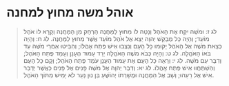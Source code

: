 # אוהל משה מחוץ למחנה

> לג ז: וּמֹשֶׁה יִקַּח אֶת הָאֹהֶל וְנָטָה לוֹ מִחוּץ לַמַּחֲנֶה הַרְחֵק מִן הַמַּחֲנֶה וְקָרָא לוֹ אֹהֶל מוֹעֵד; וְהָיָה כָּל מְבַקֵּשׁ יְהוָה יֵצֵא אֶל אֹהֶל מוֹעֵד אֲשֶׁר מִחוּץ לַמַּחֲנֶה.
> לג ח: וְהָיָה כְּצֵאת מֹשֶׁה אֶל הָאֹהֶל יָקוּמוּ כָּל הָעָם וְנִצְּבוּ אִישׁ פֶּתַח אָהֳלוֹ; וְהִבִּיטוּ אַחֲרֵי מֹשֶׁה עַד בֹּאוֹ הָאֹהֱלָה.
> לג ט: וְהָיָה כְּבֹא מֹשֶׁה הָאֹהֱלָה יֵרֵד עַמּוּד הֶעָנָן וְעָמַד פֶּתַח הָאֹהֶל; וְדִבֶּר עִם מֹשֶׁה.
> לג י: וְרָאָה כָל הָעָם אֶת עַמּוּד הֶעָנָן עֹמֵד פֶּתַח הָאֹהֶל; וְקָם כָּל הָעָם וְהִשְׁתַּחֲווּ אִישׁ פֶּתַח אָהֳלוֹ.
> לג יא: וְדִבֶּר יְהוָה אֶל מֹשֶׁה פָּנִים אֶל פָּנִים כַּאֲשֶׁר יְדַבֵּר אִישׁ אֶל רֵעֵהוּ; וְשָׁב אֶל הַמַּחֲנֶה וּמְשָׁרְתוֹ יְהוֹשֻׁעַ בִּן נוּן נַעַר לֹא יָמִישׁ מִתּוֹךְ הָאֹהֶל. 
 

